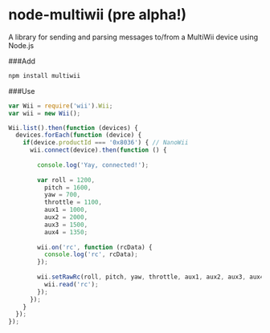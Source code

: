 node-multiwii (pre alpha!)
===========================

A library for sending and parsing messages to/from a MultiWii device using Node.js

###Add
```javascript
npm install multiwii
```

###Use
```javascript
var Wii = require('wii').Wii;
var wii = new Wii();

Wii.list().then(function (devices) {
  devices.forEach(function (device) {
    if(device.productId === '0x8036') { // NanoWii
      wii.connect(device).then(function () {
      
        console.log('Yay, connected!');
      
        var roll = 1200,
          pitch = 1600,
          yaw = 700,
          throttle = 1100,
          aux1 = 1000,
          aux2 = 2000,
          aux3 = 1500,
          aux4 = 1350;
        
        wii.on('rc', function (rcData) {
          console.log('rc', rcData);
        });
      
        wii.setRawRc(roll, pitch, yaw, throttle, aux1, aux2, aux3, aux4).then(function () {
          wii.read('rc');
        });
      });
    }
  });
});
```
